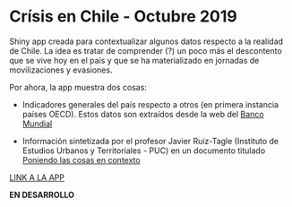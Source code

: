 Crísis en Chile - Octubre 2019
================

Shiny app creada para contextualizar algunos datos respecto a la realidad de Chile. La idea es tratar de comprender (?) un poco más el descontento que se vive hoy en el país y que se ha materializado en jornadas de movilizaciones y evasiones.

Por ahora, la app muestra dos cosas:

-   Indicadores generales del país respecto a otros (en primera instancia países OECD). Estos datos son extraídos desde la web del [Banco Mundial](https://data.worldbank.org/indicator)

-   Información sintetizada por el profesor Javier Ruiz-Tagle (Instituto de Estudios Urbanos y Territoriales - PUC) en un documento titulado [Poniendo las cosas en contexto](https://twitter.com/CedeusChile/status/1185940968740184071/photo/1)

[LINK A LA APP](https://pabloaguirreh.shinyapps.io/Indicadores2019/)

**EN DESARROLLO**
